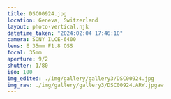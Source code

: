 ```yaml
---
title: DSC00924.jpg
location: Geneva, Switzerland
layout: photo-vertical.njk
datetime_taken: "2024:02:04 17:46:10"
camera: SONY ILCE-6400
lens: E 35mm F1.8 OSS
focal: 35mm
aperture: 9/2
shutter: 1/80
iso: 100
img_edited: ./img/gallery/gallery3/DSC00924.jpg
img_raw: ./img/gallery/gallery3/DSC00924.ARW.jpgaw
---
```

